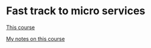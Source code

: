 # Fast track to micro services

[This course](https://skillsmatter.com/courses/541-fast-track-to-restful-to-microservices#)

[My notes on this course](notes.md)
